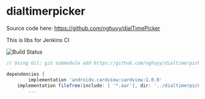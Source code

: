 # dialtimerpicker
Source code here:
https://github.com/nghuyy/dialTimePicker

This is libs for Jenkins CI

![Build Status](https://ci.vnapps.com/buildStatus/icon?job=dialtimerpicker)

```gradle
// Using Git: git submodule add https://github.com/nghuyy/dialtimerpicker.git

dependencies { 
        implementation 'androidx.cardview:cardview:1.0.0'
	implementation fileTree(include: [ '*.aar'], dir: '../dialtimerpicker/dist')        
		...

```

